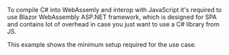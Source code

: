 To compile C# into WebAssemly and interop with JavaScript it's required to use Blazor WebAssembly ASP.NET framework, which is designed for SPA and contains lot of overhead in case you just want to use a C# library from JS.

This example shows the minimum setup required for the use case.
